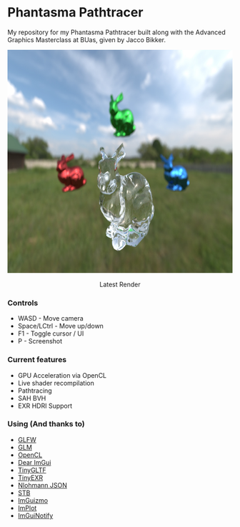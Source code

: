# Phantasma Pathtracer

My repository for my Phantasma Pathtracer built along with the Advanced Graphics Masterclass at BUas, given by Jacco Bikker.
<p align="center">
<img src="https://raw.githubusercontent.com/WhatevvsDev/Phantasma/master/AdvGfx/render.jpg" height=500px>
</p>
<p align="center">
Latest Render 
</p>

### Controls
- WASD - Move camera
- Space/LCtrl - Move up/down
- F1 - Toggle cursor / UI
- P - Screenshot

### Current features
- GPU Acceleration via OpenCL
- Live shader recompilation
- Pathtracing
- SAH BVH
- EXR HDRI Support

### Using (And thanks to)
- [GLFW](https://www.glfw.org/)
- [GLM](https://github.com/g-truc/glm)
- [OpenCL](https://www.khronos.org/opencl/)
- [Dear ImGui](https://github.com/ocornut/imgui)
- [TinyGLTF](https://github.com/syoyo/tinygltf)
- [TinyEXR](https://github.com/syoyo/tinyexr)
- [Nlohmann JSON](https://github.com/nlohmann/json)
- [STB](https://github.com/nothings/stb)
- [ImGuizmo](https://github.com/CedricGuillemet/ImGuizmo)
- [ImPlot](https://github.com/epezent/implot)
- [ImGuiNotify](https://github.com/TyomaVader/ImGuiNotify)

